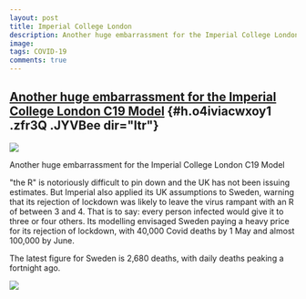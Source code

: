 ```yaml
---
layout: post
title: Imperial College London
description: Another huge embarrassment for the Imperial College London C19 Model
image: 
tags: COVID-19
comments: true
---
```


[Another huge embarrassment for the Imperial College London C19 Model](https://www.google.com/url?q=https%3A%2F%2Fwww.spectator.co.uk%2Farticle%2Fsweden-tames-its-r-number-without-lockdown&sa=D&sntz=1&usg=AFQjCNGurmNM_2niT0NigN-H46bbNBaNlA) {#h.o4iviacwxoy1 .zfr3Q .JYVBee dir="ltr"}
------------------------------------------------------------------------------------------------------------------------------------------------------------------------------------------------------------------------------------------------

[![](https://lh5.googleusercontent.com/S1FzdnZ6IDAPCZC0HSE9_go9EnU6tlQyFspTZNB9ff4jzIcf1LsFCM4JkF8AC5_3SBP7MoNkM_5fPFqn7WXsw7fTBu5ohXZO_elJvAqgzfzg19HbVTo=w1280)](https://www.google.com/url?q=https%3A%2F%2Fredcap.med.usc.edu%2Fsurveys%2F%3Fs%3DJ7KEL4YTKT&sa=D&sntz=1&usg=AFQjCNGgmJPVlIxKzdq9Pd16K5HC0kstRQ)

Another huge embarrassment for the Imperial College London C19 Model

"the R" is notoriously difficult to pin down and the UK has not been
issuing estimates. But Imperial also applied its UK assumptions to
Sweden, warning that its rejection of lockdown was likely to leave the
virus rampant with an R of between 3 and 4. That is to say: every person
infected would give it to three or four others. Its modelling envisaged
Sweden paying a heavy price for its rejection of lockdown, with 40,000
Covid deaths by 1 May and almost 100,000 by June.

The latest figure for Sweden is 2,680 deaths, with daily deaths peaking
a fortnight ago.

![](https://lh6.googleusercontent.com/fuhd-oH0-90Xjcly6iUCpgWETcfwC7PT7kjw2ULXqkTJHFGCd9drEXNwNmEYgAinmJvCgG96JpR-lr6OeXNrj0ZTa-5RCFPhK9sjXmoxVqU-PEMmzw=w1280)
